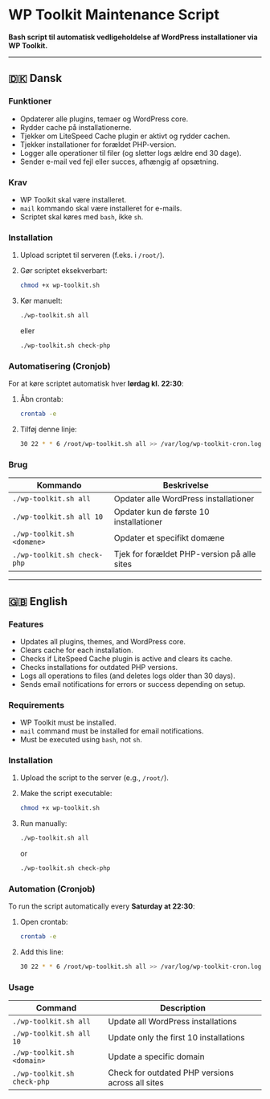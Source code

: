 # WP Toolkit Maintenance Script

**Bash script til automatisk vedligeholdelse af WordPress installationer via WP Toolkit.**

---

## 🇩🇰 Dansk

### Funktioner

- Opdaterer alle plugins, temaer og WordPress core.
- Rydder cache på installationerne.
- Tjekker om LiteSpeed Cache plugin er aktivt og rydder cachen.
- Tjekker installationer for forældet PHP-version.
- Logger alle operationer til filer (og sletter logs ældre end 30 dage).
- Sender e-mail ved fejl eller succes, afhængig af opsætning.

### Krav

- WP Toolkit skal være installeret.
- `mail` kommando skal være installeret for e-mails.
- Scriptet skal køres med `bash`, ikke `sh`.

### Installation

1. Upload scriptet til serveren (f.eks. i `/root/`).
2. Gør scriptet eksekverbart:

    ```bash
    chmod +x wp-toolkit.sh
    ```

3. Kør manuelt:

    ```bash
    ./wp-toolkit.sh all
    ```
    eller

    ```bash
    ./wp-toolkit.sh check-php
    ```

### Automatisering (Cronjob)

For at køre scriptet automatisk hver **lørdag kl. 22:30**:

1. Åbn crontab:

    ```bash
    crontab -e
    ```

2. Tilføj denne linje:

    ```bash
    30 22 * * 6 /root/wp-toolkit.sh all >> /var/log/wp-toolkit-cron.log 2>&1
    ```

### Brug

| Kommando                            | Beskrivelse                                    |
|--------------------------------------|------------------------------------------------|
| `./wp-toolkit.sh all`                | Opdater alle WordPress installationer          |
| `./wp-toolkit.sh all 10`             | Opdater kun de første 10 installationer        |
| `./wp-toolkit.sh <domæne>`           | Opdater et specifikt domæne                    |
| `./wp-toolkit.sh check-php`          | Tjek for forældet PHP-version på alle sites    |

---

## 🇬🇧 English

### Features

- Updates all plugins, themes, and WordPress core.
- Clears cache for each installation.
- Checks if LiteSpeed Cache plugin is active and clears its cache.
- Checks installations for outdated PHP versions.
- Logs all operations to files (and deletes logs older than 30 days).
- Sends email notifications for errors or success depending on setup.

### Requirements

- WP Toolkit must be installed.
- `mail` command must be installed for email notifications.
- Must be executed using `bash`, not `sh`.

### Installation

1. Upload the script to the server (e.g., `/root/`).
2. Make the script executable:

    ```bash
    chmod +x wp-toolkit.sh
    ```

3. Run manually:

    ```bash
    ./wp-toolkit.sh all
    ```
    or

    ```bash
    ./wp-toolkit.sh check-php
    ```

### Automation (Cronjob)

To run the script automatically every **Saturday at 22:30**:

1. Open crontab:

    ```bash
    crontab -e
    ```

2. Add this line:

    ```bash
    30 22 * * 6 /root/wp-toolkit.sh all >> /var/log/wp-toolkit-cron.log 2>&1
    ```

### Usage

| Command                             | Description                                   |
|------------------------------------- |---------------------------------------------- |
| `./wp-toolkit.sh all`                | Update all WordPress installations           |
| `./wp-toolkit.sh all 10`             | Update only the first 10 installations       |
| `./wp-toolkit.sh <domain>`           | Update a specific domain                     |
| `./wp-toolkit.sh check-php`          | Check for outdated PHP versions across all sites |
